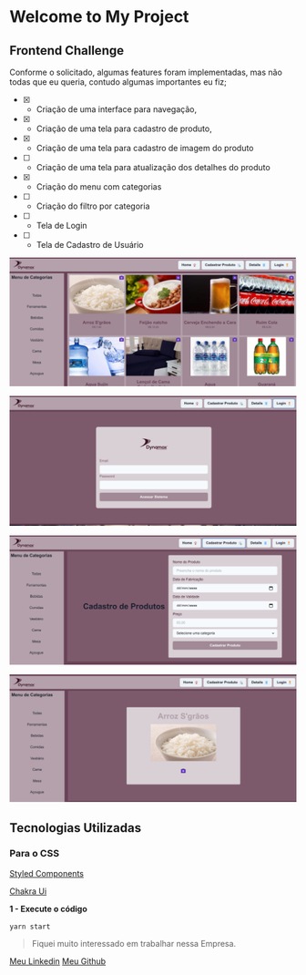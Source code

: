 # Welcome to My Project

## Frontend Challenge

Conforme o solicitado, algumas features foram implementadas, mas não todas que eu queria, contudo algumas importantes eu fiz;

- [x] - Criação de uma interface para navegação,
- [x] - Criação de uma tela para cadastro de produto,
- [x] - Criação de uma tela para cadastro de imagem do produto
- [ ] - Criação de uma tela para atualização dos detalhes do produto
- [x] - Criação do menu com categorias
- [ ] - Criação do filtro por categoria
- [ ] - Tela de Login
- [ ] - Tela de Cadastro de Usuário

![Tela Principal](https://github.com/jnerydesigner/challenge-frontend-product/blob/main/src/assets/telas/tela-principal.png)

![Tela de Login](https://github.com/jnerydesigner/challenge-frontend-product/blob/main/src/assets/telas/tela-de-login.png)

![Tela de Cadastro de Produtos](https://github.com/jnerydesigner/challenge-frontend-product/blob/main/src/assets/telas/tela-de-cadastro-de-produto.png)

![Tela de Upload de Imagens do Produto](https://github.com/jnerydesigner/challenge-frontend-product/blob/main/src/assets/telas/tela-de-upload-de-imagem.png)

## Tecnologias Utilizadas

### Para o CSS

[Styled Components](https://styled-components.com/docs/api)

[Chakra Ui](https://chakra-ui.com/docs/getting-started)

**1 - Execute o código**

    yarn start

> Fiquei muito interessado em trabalhar nessa Empresa.

[Meu Linkedin](https://www.linkedin.com/in/jander-nery/)
[Meu Github](https://github.com/jnerydesigner)
